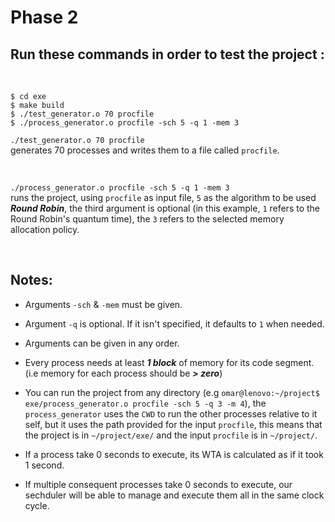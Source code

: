 # Phase 2
## Run these commands in order to test the project :

<br>

```
$ cd exe
$ make build
$ ./test_generator.o 70 procfile
$ ./process_generator.o procfile -sch 5 -q 1 -mem 3
```
`./test_generator.o 70 procfile`  
generates 70 processes and writes them to a file called `procfile`.

<br>

`./process_generator.o procfile -sch 5 -q 1 -mem 3`  
runs the project, using `procfile` as input file, `5` as the algorithm to be used ***Round Robin***, the third argument is optional (in this example, `1` refers to the Round Robin's quantum time),
the `3` refers to the selected memory allocation policy.

<br>

## Notes:
- Arguments `-sch` & `-mem` must be given.

- Argument `-q` is optional. If it isn't specified, it defaults to `1` when needed.

- Arguments can be given in any order.

- Every process needs at least ***1 block*** of memory for its code segment. (i.e memory for each process should be ***> zero***)

- You can run the project from any directory (e.g `omar@lenovo:~/project$ exe/process_generator.o procfile -sch 5 -q 3 -m 4`), the `process_generator` uses the `CWD` to run the other processes relative to it self, but it uses the path provided for the input `procfile`, this means that the project is in `~/project/exe/` and the input `procfile` is in `~/project/`.

- If a process take 0 seconds to execute, its WTA is calculated as if it took 1 second.

- If multiple consequent processes take 0 seconds to execute, our sechduler will be able to manage and execute them all in the same clock cycle.
